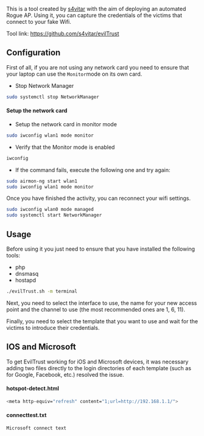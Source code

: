 This is a tool created by [s4vitar](https://github.com/s4vitar) with the aim of deploying an automated Rogue AP. Using it, you can capture the credentials of the victims that connect to your fake Wifi. 

Tool link: https://github.com/s4vitar/evilTrust

## Configuration
First of all, if you are not using any network card you need to ensure that your laptop can use the `Monitor`mode on its own card.

- Stop Network Manager
```bash
sudo systemctl stop NetworkManager
```

#### Setup the network card 
- Setup the network card in monitor mode
```bash
sudo iwconfig wlan1 mode monitor
```
- Verify that the Monitor mode is enabled
```bash
iwconfig
```
 - If the command fails, execute the following one and try again:
```bash
sudo airmon-ng start wlan1
sudo iwconfig wlan1 mode monitor
```

Once you have finished the activity, you can reconnect your wifi settings.
```bash
sudo iwconfig wlan0 mode managed
sudo systemctl start NetworkManager
```

## Usage
Before using it you just need to ensure that you have installed the following tools:
- php
- dnsmasq
- hostapd

```bash
./evilTrust.sh -m terminal
```
Next, you need to select the interface to use, the name for your new access point and the channel to use (the most recommended ones are 1, 6, 11).

Finally, you need to select the template that you want to use and wait for the victims to introduce their credentials.

## IOS and Microsoft
To get EvilTrust working for iOS and Microsoft devices, it was necessary adding two files directly to the login directories of each template (such as for Google, Facebook, etc.) resolved the issue. 

#### hotspot-detect.html
```bash
<meta http-equiv="refresh" content="1;url=http://192.168.1.1/">
```

#### connecttest.txt
```bash
Microsoft connect text
```